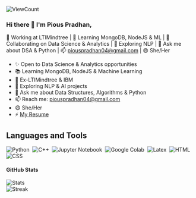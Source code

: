 ![ViewCount](https://views.whatilearened.today/views/github/piouspradhan/piouspradhan.svg?cache=remove)

### Hi there 👋 I'm Pious Pradhan,
🔭 Working at LTIMindtree | 🌱 Learning MongoDB, NodeJS & ML | 👯 Collaborating on Data Science & Analytics | 🤔 Exploring NLP | 💬 Ask me about DSA & Python | 📫 piouspradhan04@gmail.com
 | 😄 She/Her

- ✨ Open to Data Science & Analytics opportunities
- 📚 Learning MongoDB, NodeJS & Machine Learning
- 💼 Ex-LTIMindtree & IBM
- 🤖 Exploring NLP & AI projects
- 💬 Ask me about Data Structures, Algorithms & Python
- 📫 Reach me: piouspradhan04@gmail.com
- 😄 She/Her
- ⚡ [My Resume](https://drive.google.com/file/d/1qh7ZRNUIAHuC8sffFfIaP8LdUKEkh-E-/view?usp=sharing)



## Languages and Tools

![Python](https://img.shields.io/badge/-Python-05122A?style=flat&logo=python)&nbsp;
![C++](https://img.shields.io/badge/-C++-05122A?style=flat&logo=C%2B%2B&logoColor=00599C)&nbsp;
![Jupyter Notebook](https://img.shields.io/badge/-Jupyter%20Notebook-05122A?style=flat&logo=jupyter&logoColor=F37626)&nbsp;
![Google Colab](https://img.shields.io/badge/-Google%20Colab-05122A?style=flat&logo=google-colab&logoColor=F9AB00)&nbsp;
![Latex](https://img.shields.io/badge/-Latex-05122A?style=flat&logo=latex&logoColor=008080)&nbsp;
![HTML](https://img.shields.io/badge/-HTML-05122A?style=flat&logo=HTML5)&nbsp;
![CSS](https://img.shields.io/badge/-CSS-05122A?style=flat&logo=CSS3&logoColor=1572B6)&nbsp;

#### GitHub Stats
![Stats](https://github-readme-stats.vercel.app/api?username=piouspradhan&show_icons=true&icon_color=D32F2F&theme=dark&title_color=D32F2F)  
![Streak](https://streak-stats.demolab.com/?user=itsaky&theme=dark)
